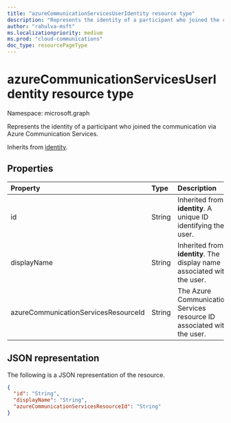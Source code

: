 ```yaml
--- 
title: "azureCommunicationServicesUserIdentity resource type"
description: "Represents the identity of a participant who joined the communication via Azure Communication Services."
author: "rahulva-msft"
ms.localizationpriority: medium
ms.prod: "cloud-communications"
doc_type: resourcePageType
---
```


# azureCommunicationServicesUserIdentity resource type

Namespace: microsoft.graph

Represents the identity of a participant who joined the communication via Azure Communication Services.

Inherits from [identity](identity.md).

## Properties

| Property                       | Type                        | Description                                                                                                                                       |
| :----------------------------- | :---------------------------| :-------------------------------------------------------------------------------------------------------------------------------------------------|
| id | String | Inherited from **identity**. A unique ID identifying the user. |
| displayName | String | Inherited from **identity**. The display name associated with the user. |
| azureCommunicationServicesResourceId | String |  The Azure Communication Services resource ID associated with the user. |

## JSON representation

The following is a JSON representation of the resource.

<!-- {
  "blockType": "resource",
  "@odata.type": "microsoft.graph.azureCommunicationServicesUserIdentity",
  "optionalProperties": [
    "displayName",
    "azureCommunicationServicesResourceId"
  ],
} -->
```json
{
  "id": "String",
  "displayName": "String",
  "azureCommunicationServicesResourceId": "String"
}
```
